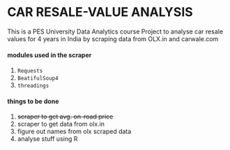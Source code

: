 # CAR RESALE-VALUE ANALYSIS
This is a PES University Data Analytics course Project to analyse car resale values for 4 years in India by scraping data from OLX.in and carwale.com

#### modules used in the scraper
1. ```Requests```
2. ```BeatifulSoup4```
3. ```threadings```

#### things to be done
1. ~~scraper to get avg. on-road price~~
2. scraper to get data from olx.in
3. figure out names from olx scraped data
4. analyse stuff using R
